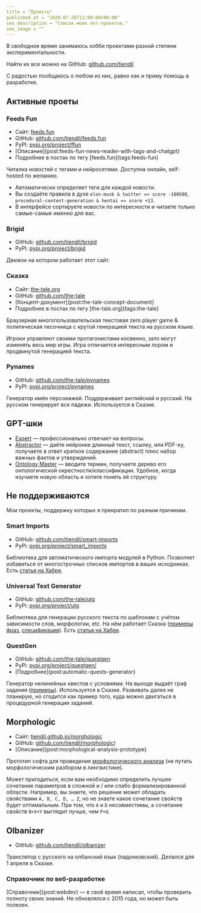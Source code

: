 ```yaml
---
title = "Проекты"
published_at = "2020-07-26T12:00:00+00:00"
seo_description = "Список моих пет-проектов."
seo_image = ""
---
```


В свободное время занимаюсь хобби проектами разной степени экспериментальности.

Найти их все можно на GitHub: [github.com/tiendil](https://github.com/tiendil)

С радостью пообщаюсь о любом из них, равно как и приму помощь в разработке.

## Активные проеты

### Feeds Fun

- Сайт: [feeds.fun](https://feeds.fun/)
- GitHub: [github.com/tiendil/feeds.fun](https://github.com/tiendil/feeds.fun)
- PyPI: [pypi.org/project/ffun](https://pypi.org/project/ffun/)
- [Описание]{post:feeds-fun-news-reader-with-tags-and-chatgpt}
- Подробнее в постах по тегу [feeds.fun]{tags:feeds-fun}

Читалка новостей с тегами и нейросетями. Доступна онлайн, self-hosted по желанию.

- Автоматически определяет теги для каждой новости.
- Вы создаёте правила в духе `elon-musk & twitter => score -100500`, `procedural-content-generation & hentai => score +13`.
- В интерфейсе сортируете новости по интересности и читаете только самые-самые именно для вас.

### Brigid

- GitHub: [github.com/tiendil/brigid](https://github.com/tiendil/brigid)
- PyPI: [pypi.org/project/brigid](https://pypi.org/project/brigid/)

Движок на котором работает этот сайт.

### Сказка

- Сайт: [the-tale.org](https://the-tale.org/)
- GitHub: [github.com/the-tale](https://github.com/the-tale)
- [Концепт-документ]{post:the-tale-concept-document}
- Подробнее в постах по тегу [the-tale.org]{tags:the-tale} <!-- TODO: autorender correct tag name -->

Браузерная многопользовательская текстовая zero player game & политическая песочница с крутой генерацией текста на русском языке.

Игроки управляют своими протагонистами косвенно, зато могут изменять весь мир игры. Игра отличается интересным лором и продвинутой генерацией текста.

### Pynames

- GitHub: [github.com/the-tale/pynames](https://github.com/the-tale/pynames)
- PyPI: [pypi.org/project/pynames](https://pypi.org/project/pynames/)

Генератор имён персонажей. Поддерживает английский и русский. На русском генерирует все падежи. Используется в Сказке.

## GPT-шки

- [Expert](https://chatgpt.com/g/g-c7aWJe3CN-expert) — профессионально отвечает на вопросы.
- [Abstractor](https://chatgpt.com/g/g-sN3k8IPLq-abstractor) — даёте нейронке длинный текст, ссылку, или PDF-ку, получаете в ответ краткое содержание (abstract) плюс набор важных фактов и утверждений.
- [Ontology Master](https://chatgpt.com/g/g-T1xz0gAMI-ontology-master) — вводите термин, получаете дерево его онтологической окрестности/классификации. Удобное, когда изучаете новую область и хотите понять её структуру.

## Не поддерживаются

Мои проекты, поддержку которых я прекратил по разным причинам.

### Smart Imports

- GitHub: [github.com/tiendil/smart-imports](https://github.com/tiendil/smart-imports)
- PyPi: [pypi.org/project/smart_imports](https://pypi.org/project/smart_imports)

Библиотека для автоматического импорта модулей в Python. Позволяет избавиться от многострочных списков импортов в ваших исходниках. Есть [статья на Хабре](https://habr.com/ru/post/459930/).

### Universal Text Generator

- GitHub: [github.com/the-tale/utg](https://github.com/the-tale/utg)
- PyPi: [pypi.org/project/utg](https://pypi.org/project/utg)

Библиотека для генерации русского текста по шаблонам с учётом зависимости слов, морфологии, etc. На нём работает Сказка ([примеры фраз](https://the-tale.org/linguistics/templates/), [спецификация](https://the-tale.org/linguistics/templates/specification)). Есть [статья на Хабре](https://habr.com/ru/post/471278/).

### QuestGen

- GitHub: [github.com/the-tale/questgen](https://github.com/the-tale/questgen)
- PyPi: [pypi.org/project/questgen/](https://pypi.org/project/questgen/)
- [Подробнее]{post:automatic-quests-generator}

Генератор нелинейных квестов с условиями. На выходе выдаёт граф задания ([примеры](https://github.com/the-tale/questgen/tree/master/svgs)). Используется в Сказке. Развивать далее не планирую, но сгодится как пример того, куда можно двигаться в процедурной генерации заданий.

## Morphologic

- Сайт: [tiendil.github.io/morphologic](https://tiendil.github.io/morphologic/)
- GitHub: [github.com/tiendil/morphologic](https://github.com/tiendil/morphologic))
- [Описание]{post:morphological-analysis-prototype}
<!-- TODO: add special tag? -->

Прототип софта для проведения [морфологического анализа](https://ru.wikipedia.org/wiki/%D0%9C%D0%BE%D1%80%D1%84%D0%BE%D0%BB%D0%BE%D0%B3%D0%B8%D1%87%D0%B5%D1%81%D0%BA%D0%B8%D0%B9_%D0%B0%D0%BD%D0%B0%D0%BB%D0%B8%D0%B7_(%D0%B8%D0%B7%D0%BE%D0%B1%D1%80%D0%B5%D1%82%D0%B0%D1%82%D0%B5%D0%BB%D1%8C%D1%81%D1%82%D0%B2%D0%BE)) (не путать морфологическим разбором в лингвистике).

Может пригодиться, если вам необходимо определить лучшее сочетание параметров в сложной и / или слабо формализированной области. Например, вы знаете, что решение может обладать свойствами `A, B, C, D, … Z`, но не знаете какое сочетание свойств будет оптимальным. При том, что `A` и `D` несовместимы, а сочетание свойств `B+X+Y` выглядит лучше, чем `P+Q`.

## Olbanizer

- GitHub: [github.com/tiendil/olbanizer](https://github.com/tiendil/olbanizer)

Транслятор с русского на олбанский язык (падонковский). Делался для 1 апреля в Сказке.

### Справочник по веб-разработке

[Справочник]{post:webdev} — в своё время написал, чтобы проверить полноту своих знаний. Не обновлялся с 2015 года, но может быть полезен.

